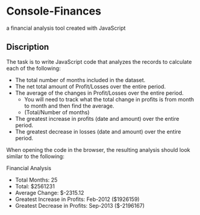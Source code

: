 # Console-Finances

a financial analysis tool created with JavaScript

## Discription

The task is to write JavaScript code that analyzes the records to calculate each of the following:

- The total number of months included in the dataset.
- The net total amount of Profit/Losses over the entire period.
- The average of the changes in Profit/Losses over the entire period.
    - You will need to track what the total change in profits is from month to month and then find the average.
    - (Total/Number of months)
- The greatest increase in profits (date and amount) over the entire period.
- The greatest decrease in losses (date and amount) over the entire period.

When opening the code in the browser, the resulting analysis should look similar to the following:

Financial Analysis
- Total Months: 25
- Total: $2561231
- Average  Change: $-2315.12
- Greatest Increase in Profits: Feb-2012 ($1926159)
- Greatest Decrease in Profits: Sep-2013 ($-2196167)
